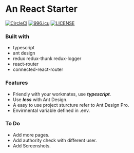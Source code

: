 # An React Starter

[![CircleCI](https://circleci.com/gh/reemii-cn/react-starter.svg?style=svg)](https://circleci.com/gh/reemii-cn/react-starter)
[![996.icu](https://img.shields.io/badge/link-996.icu-red.svg)](https://996.icu)
[![LICENSE](https://img.shields.io/badge/license-Anti%20996-blue.svg)](https://github.com/996icu/996.ICU/blob/master/LICENSE)

### Built with
- typescript
- ant design
- redux redux-thunk redux-logger
- react-router
- connected-react-router

### Features
- Friendly with your workmates, use ***typescript***.
- Use ***less*** with Ant Design.
- A easy to use project sturcture refer to Ant Design Pro.
- Envirmental variable defined in .env.

### To Do
- Add more pages.
- Add authority check with different user.
- Add Screenshots.
